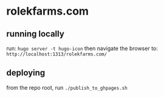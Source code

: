 # rolekfarms.com

## running locally
run: `hugo server -t hugo-icon` then navigate the browser to: `http://localhost:1313/rolekfarms.com/`

## deploying
from the repo root, run `./publish_to_ghpages.sh`